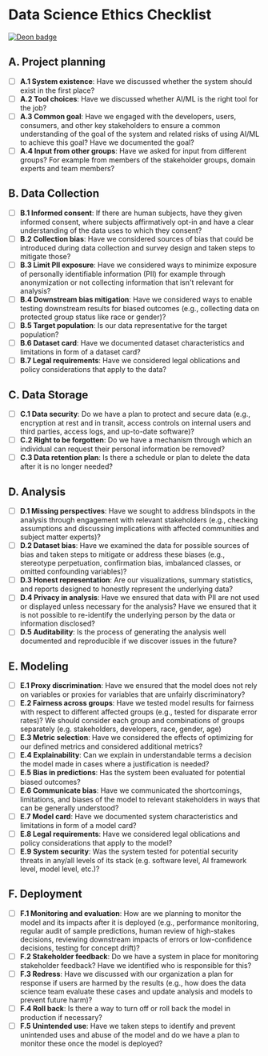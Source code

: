 # Data Science Ethics Checklist

[![Deon badge](https://img.shields.io/badge/ethics%20checklist-deon-brightgreen.svg?style=popout-square)](http://deon.drivendata.org/)

## A. Project planning
 - [ ] **A.1 System existence**: Have we discussed whether the system should exist in the first place?
 - [ ] **A.2 Tool choices**: Have we discussed whether AI/ML is the right tool for the job?
 - [ ] **A.3 Common goal**: Have we engaged with the developers, users, consumers, and other key stakeholders to ensure a common understanding of the goal of the system and related risks of using AI/ML to achieve this goal? Have we documented the goal?
 - [ ] **A.4 Input from other groups**: Have we asked for input from different groups? For example from members of the stakeholder groups, domain experts and team members?

## B. Data Collection
 - [ ] **B.1 Informed consent**: If there are human subjects, have they given informed consent, where subjects affirmatively opt-in and have a clear understanding of the data uses to which they consent?
 - [ ] **B.2 Collection bias**: Have we considered sources of bias that could be introduced during data collection and survey design and taken steps to mitigate those?
 - [ ] **B.3 Limit PII exposure**: Have we considered ways to minimize exposure of personally identifiable information (PII) for example through anonymization or not collecting information that isn't relevant for analysis?
 - [ ] **B.4 Downstream bias mitigation**: Have we considered ways to enable testing downstream results for biased outcomes (e.g., collecting data on protected group status like race or gender)?
 - [ ] **B.5 Target population**: Is our data representative for the target population?
 - [ ] **B.6 Dataset card**: Have we documented dataset characteristics and limitations in form of a dataset card?
 - [ ] **B.7 Legal requirements**: Have we considered legal oblications and policy considerations that apply to the data?

## C. Data Storage
 - [ ] **C.1 Data security**: Do we have a plan to protect and secure data (e.g., encryption at rest and in transit, access controls on internal users and third parties, access logs, and up-to-date software)?
 - [ ] **C.2 Right to be forgotten**: Do we have a mechanism through which an individual can request their personal information be removed?
 - [ ] **C.3 Data retention plan**: Is there a schedule or plan to delete the data after it is no longer needed?

## D. Analysis
 - [ ] **D.1 Missing perspectives**: Have we sought to address blindspots in the analysis through engagement with relevant stakeholders (e.g., checking assumptions and discussing implications with affected communities and subject matter experts)?
 - [ ] **D.2 Dataset bias**: Have we examined the data for possible sources of bias and taken steps to mitigate or address these biases (e.g., stereotype perpetuation, confirmation bias, imbalanced classes, or omitted confounding variables)?
 - [ ] **D.3 Honest representation**: Are our visualizations, summary statistics, and reports designed to honestly represent the underlying data?
 - [ ] **D.4 Privacy in analysis**: Have we ensured that data with PII are not used or displayed unless necessary for the analysis? Have we ensured that it is not possible to re-identify the underlying person by the data or information disclosed?
 - [ ] **D.5 Auditability**: Is the process of generating the analysis well documented and reproducible if we discover issues in the future?

## E. Modeling
 - [ ] **E.1 Proxy discrimination**: Have we ensured that the model does not rely on variables or proxies for variables that are unfairly discriminatory?
 - [ ] **E.2 Fairness across groups**: Have we tested model results for fairness with respect to different affected groups (e.g., tested for disparate error rates)? We should consider each group and combinations of groups separately (e.g. stakeholders, developers, race, gender, age)
 - [ ] **E.3 Metric selection**: Have we considered the effects of optimizing for our defined metrics and considered additional metrics?
 - [ ] **E.4 Explainability**: Can we explain in understandable terms a decision the model made in cases where a justification is needed?
 - [ ] **E.5 Bias in predictions**: Has the system been evaluated for potential biased outcomes?
 - [ ] **E.6 Communicate bias**: Have we communicated the shortcomings, limitations, and biases of the model to relevant stakeholders in ways that can be generally understood?
 - [ ] **E.7 Model card**: Have we documented system characteristics and limitations in form of a model card?
 - [ ] **E.8 Legal requirements**: Have we considered legal oblications and policy considerations that apply to the model?
 - [ ] **E.9 System security**: Was the system tested for potential security threats in any/all levels of its stack (e.g. software level, AI framework level, model level, etc.)?

## F. Deployment
 - [ ] **F.1 Monitoring and evaluation**: How are we planning to monitor the model and its impacts after it is deployed (e.g., performance monitoring, regular audit of sample predictions, human review of high-stakes decisions, reviewing downstream impacts of errors or low-confidence decisions, testing for concept drift)?
 - [ ] **F.2 Stakeholder feedback**: Do we have a system in place for monitoring stakeholder feedback? Have we identified who is responsible for this?
 - [ ] **F.3 Redress**: Have we discussed with our organization a plan for response if users are harmed by the results (e.g., how does the data science team evaluate these cases and update analysis and models to prevent future harm)?
 - [ ] **F.4 Roll back**: Is there a way to turn off or roll back the model in production if necessary?
 - [ ] **F.5 Unintended use**: Have we taken steps to identify and prevent unintended uses and abuse of the model and do we have a plan to monitor these once the model is deployed?

